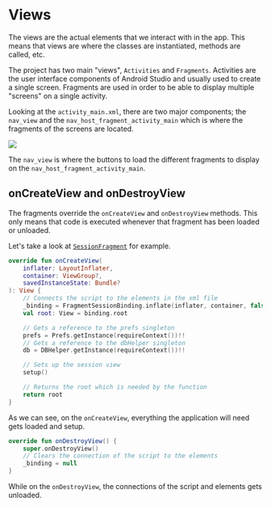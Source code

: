 # Views

The views are the actual elements that we interact with in the app.
This means that views are where the classes are instantiated, methods are called, etc.

The project has two main "views", `Activities` and `Fragments`.
Activities are the user interface components of Android Studio and
usually used to create a single screen.
Fragments are used in order to be able to display multiple "screens"
on a single activity.

Looking at the `activity_main.xml`, there are two major components;
the `nav_view` and the `nav_host_fragment_activity_main` which is where
the fragments of the screens are located.

![](https://i.imgur.com/Mdu9dlC.png)

The `nav_view` is where the buttons to load the different fragments to display on the `nav_host_fragment_activity_main`.

## onCreateView and onDestroyView

The fragments override the `onCreateView` and `onDestroyView` methods.
This only means that code is executed whenever that fragment has been loaded or unloaded.

Let's take a look at [`SessionFragment`](sessionFragment.md) for example.

```kt
override fun onCreateView(
    inflater: LayoutInflater,
    container: ViewGroup?,
    savedInstanceState: Bundle?
): View {
    // Connects the script to the elements in the xml file
    _binding = FragmentSessionBinding.inflate(inflater, container, false)
    val root: View = binding.root

    // Gets a reference to the prefs singleton
    prefs = Prefs.getInstance(requireContext())!!
    // Gets a reference to the dbHelper singleton
    db = DBHelper.getInstance(requireContext())!!

    // Sets up the session view
    setup()

    // Returns the root which is needed by the function
    return root
}
```

As we can see, on the `onCreateView`, everything the application will need gets loaded and setup.

```kt
override fun onDestroyView() {
    super.onDestroyView()
    // Clears the connection of the script to the elements
    _binding = null
}
```

While on the `onDestroyView`, the connections of the script and elements gets unloaded.
